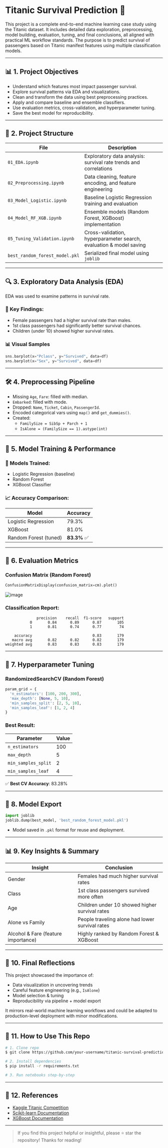# Titanic Survival Prediction 🚢

This project is a complete end-to-end machine learning case study using the Titanic dataset. It includes detailed data exploration, preprocessing, model building, evaluation, tuning, and final conclusions, all aligned with practical ML workflow standards. The purpose is to predict survival of passengers based on Titanic manifest features using multiple classification models.

---

## 📊 1. Project Objectives

- Understand which features most impact passenger survival.
- Explore survival patterns via EDA and visualizations.
- Clean and transform the data using best preprocessing practices.
- Apply and compare baseline and ensemble classifiers.
- Use evaluation metrics, cross-validation, and hyperparameter tuning.
- Save the best model for reproducibility.

---

## 📁 2. Project Structure

| File | Description |
|------|-------------|
| `01_EDA.ipynb` | Exploratory data analysis: survival rate trends and correlations |
| `02_Preprocessing.ipynb` | Data cleaning, feature encoding, and feature engineering |
| `03_Model_Logistic.ipynb` | Baseline Logistic Regression training and evaluation |
| `04_Model_RF_XGB.ipynb` | Ensemble models (Random Forest, XGBoost) implementation |
| `05_Tuning_Validation.ipynb` | Cross-validation, hyperparameter search, evaluation & model saving |
| `best_random_forest_model.pkl` | Serialized final model using `joblib` |

---

## 🔍 3. Exploratory Data Analysis (EDA)

EDA was used to examine patterns in survival rate.

### 🧭 Key Findings:
- Female passengers had a higher survival rate than males.
- 1st class passengers had significantly better survival chances.
- Children (under 10) showed higher survival rates.

### 📊 Visual Samples

```python
sns.barplot(x="Pclass", y="Survived", data=df)
sns.barplot(x="Sex", y="Survived", data=df)
```
---

## 🛠️ 4. Preprocessing Pipeline

- Missing `Age`, `Fare`: filled with median.
- `Embarked`: filled with mode.
- Dropped: `Name`, `Ticket`, `Cabin`, `PassengerId`.
- Encoded categorical vars using `map()` and `get_dummies()`.
- Created:
  - `FamilySize = SibSp + Parch + 1`
  - `IsAlone = (FamilySize == 1).astype(int)`

---

## 🤖 5. Model Training & Performance

### 🧪 Models Trained:
- Logistic Regression (baseline)
- Random Forest
- XGBoost Classifier

### 📈 Accuracy Comparison:
| Model | Accuracy |
|-------|----------|
| Logistic Regression | 79.3% |
| XGBoost              | 81.0% |
| Random Forest (tuned) | **83.3%** ✅ |

---

## 🔎 6. Evaluation Metrics

### Confusion Matrix (Random Forest)
```python
ConfusionMatrixDisplay(confusion_matrix=cm).plot()
```
![image](https://github.com/user-attachments/assets/0785ca3d-ba03-43a3-9a40-b8ba9f69f7ac)


### Classification Report:
```
              precision    recall  f1-score   support
           0       0.84      0.89      0.87       105
           1       0.81      0.74      0.77        74

    accuracy                           0.83       179
   macro avg       0.82      0.82      0.82       179
weighted avg       0.83      0.83      0.83       179
```

---

## 🔧 7. Hyperparameter Tuning

### RandomizedSearchCV (Random Forest)
```python
param_grid = {
  'n_estimators': [100, 200, 300],
  'max_depth': [None, 5, 10],
  'min_samples_split': [2, 5, 10],
  'min_samples_leaf': [1, 2, 4]
}
```

### Best Result:
| Parameter | Value |
|-----------|--------|
| `n_estimators` | 100 |
| `max_depth` | 5 |
| `min_samples_split` | 2 |
| `min_samples_leaf` | 4 |

✅ **Best CV Accuracy**: 83.28%

---

## 💾 8. Model Export

```python
import joblib
joblib.dump(best_model, 'best_random_forest_model.pkl')
```

- Model saved in `.pkl` format for reuse and deployment.

---

## 📊 9. Key Insights & Summary

| Insight | Conclusion |
|--------|------------|
| Gender | Females had much higher survival rates |
| Class | 1st class passengers survived more often |
| Age | Children under 10 showed higher survival rates |
| Alone vs Family | People traveling alone had lower survival rates |
| Alcohol & Fare (feature importance) | Highly ranked by Random Forest & XGBoost |

---

## 🧠 10. Final Reflections

This project showcased the importance of:
- Data visualization in uncovering trends
- Careful feature engineering (e.g., `IsAlone`)
- Model selection & tuning
- Reproducibility via pipeline + model export

It mirrors real-world machine learning workflows and could be adapted to production-level deployment with minor modifications.

---

## 🧰 11. How to Use This Repo

```bash
# 1. Clone repo
$ git clone https://github.com/your-username/titanic-survival-prediction.git

# 2. Install dependencies
$ pip install -r requirements.txt

# 3. Run notebooks step-by-step
```

---

## 📌 12. References

- [Kaggle Titanic Competition](https://www.kaggle.com/c/titanic)
- [Scikit-learn Documentation](https://scikit-learn.org)
- [XGBoost Documentation](https://xgboost.readthedocs.io/)

---

> If you find this project helpful or insightful, please ⭐️ star the repository! Thanks for reading!

